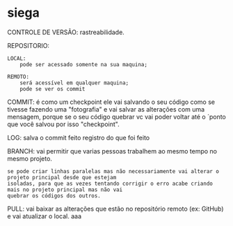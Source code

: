 # siega
CONTROLE DE VERSÃO:
	rastreabilidade.

REPOSITORIO:
	
	LOCAL:
		pode ser acessado somente na sua maquina;
 
	REMOTO:
		será acessível em qualquer maquina;
		pode se ver os commit

COMMIT:
	é como um checkpoint ele vai salvando o seu código como se tivesse fazendo uma "fotografia" e vai salvar
	as alterações com uma mensagem, porque se o seu código quebrar vc vai poder voltar até o ´ponto que você
	salvou por isso "checkpoint".

LOG:
	salva o commit feito
	registro do que foi feito

BRANCH:
	vai permitir que varias pessoas trabalhem ao mesmo tempo no mesmo projeto.
	
	se pode criar linhas paralelas mas não necessariamente vai alterar o projeto principal desde que estejam 
	isoladas, para que as vezes tentando corrigir o erro acabe criando mais no projeto principal mas não vai
	quebrar os códigos dos outros.

PULL:
	vai baixar as alterações que estão no repositório remoto (ex: GitHub) e vai atualizar o local.
aaa